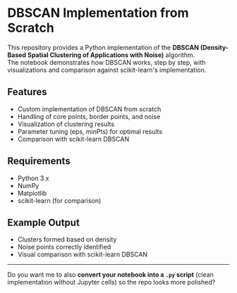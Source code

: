 
# DBSCAN Implementation from Scratch

This repository provides a Python implementation of the **DBSCAN (Density-Based Spatial Clustering of Applications with Noise)** algorithm.  
The notebook demonstrates how DBSCAN works, step by step, with visualizations and comparison against scikit-learn's implementation.

## Features
- Custom implementation of DBSCAN from scratch  
- Handling of core points, border points, and noise  
- Visualization of clustering results  
- Parameter tuning (eps, minPts) for optimal results  
- Comparison with scikit-learn DBSCAN  

##  Requirements
- Python 3.x
- NumPy
- Matplotlib
- scikit-learn (for comparison)

## Example Output
* Clusters formed based on density
* Noise points correctly identified
* Visual comparison with scikit-learn DBSCAN



---

Do you want me to also **convert your notebook into a `.py` script** (clean implementation without Jupyter cells) so the repo looks more polished?
```
